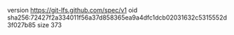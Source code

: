 version https://git-lfs.github.com/spec/v1
oid sha256:72427f2a334011f56a37d858365ea9a4dfc1dcb02031632c5315552d3f027b85
size 373

